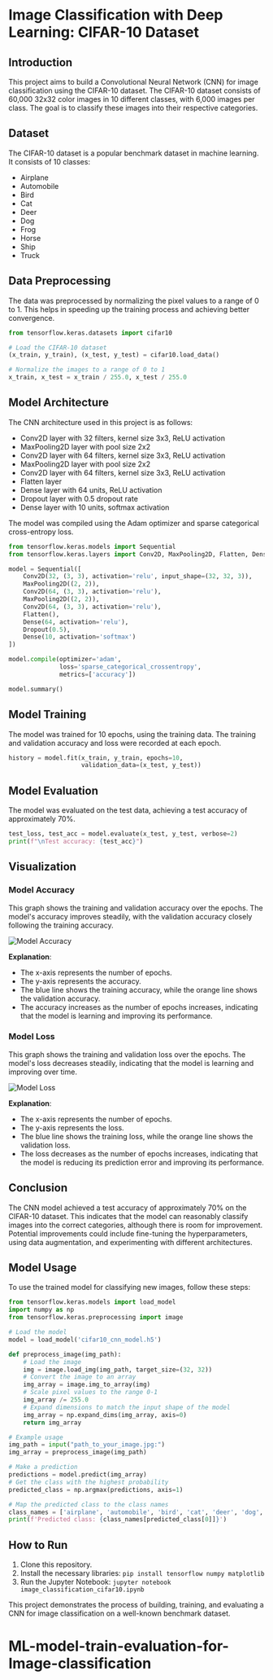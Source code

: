 
# Image Classification with Deep Learning: CIFAR-10 Dataset

## Introduction
This project aims to build a Convolutional Neural Network (CNN) for image classification using the CIFAR-10 dataset. The CIFAR-10 dataset consists of 60,000 32x32 color images in 10 different classes, with 6,000 images per class. The goal is to classify these images into their respective categories.

## Dataset
The CIFAR-10 dataset is a popular benchmark dataset in machine learning. It consists of 10 classes:
- Airplane
- Automobile
- Bird
- Cat
- Deer
- Dog
- Frog
- Horse
- Ship
- Truck

## Data Preprocessing
The data was preprocessed by normalizing the pixel values to a range of 0 to 1. This helps in speeding up the training process and achieving better convergence.

```python
from tensorflow.keras.datasets import cifar10

# Load the CIFAR-10 dataset
(x_train, y_train), (x_test, y_test) = cifar10.load_data()

# Normalize the images to a range of 0 to 1
x_train, x_test = x_train / 255.0, x_test / 255.0
```

## Model Architecture
The CNN architecture used in this project is as follows:
- Conv2D layer with 32 filters, kernel size 3x3, ReLU activation
- MaxPooling2D layer with pool size 2x2
- Conv2D layer with 64 filters, kernel size 3x3, ReLU activation
- MaxPooling2D layer with pool size 2x2
- Conv2D layer with 64 filters, kernel size 3x3, ReLU activation
- Flatten layer
- Dense layer with 64 units, ReLU activation
- Dropout layer with 0.5 dropout rate
- Dense layer with 10 units, softmax activation

The model was compiled using the Adam optimizer and sparse categorical cross-entropy loss.

```python
from tensorflow.keras.models import Sequential
from tensorflow.keras.layers import Conv2D, MaxPooling2D, Flatten, Dense, Dropout

model = Sequential([
    Conv2D(32, (3, 3), activation='relu', input_shape=(32, 32, 3)),
    MaxPooling2D((2, 2)),
    Conv2D(64, (3, 3), activation='relu'),
    MaxPooling2D((2, 2)),
    Conv2D(64, (3, 3), activation='relu'),
    Flatten(),
    Dense(64, activation='relu'),
    Dropout(0.5),
    Dense(10, activation='softmax')
])

model.compile(optimizer='adam',
              loss='sparse_categorical_crossentropy',
              metrics=['accuracy'])

model.summary()
```

## Model Training
The model was trained for 10 epochs, using the training data. The training and validation accuracy and loss were recorded at each epoch.

```python
history = model.fit(x_train, y_train, epochs=10,
                    validation_data=(x_test, y_test))
```

## Model Evaluation
The model was evaluated on the test data, achieving a test accuracy of approximately 70%.

```python
test_loss, test_acc = model.evaluate(x_test, y_test, verbose=2)
print(f"\nTest accuracy: {test_acc}")
```

## Visualization

### Model Accuracy
This graph shows the training and validation accuracy over the epochs. The model's accuracy improves steadily, with the validation accuracy closely following the training accuracy.

![Model Accuracy](mnt/data/Screenshot%202024-05-25%20at%2016.21.52.png)

**Explanation**:
- The x-axis represents the number of epochs.
- The y-axis represents the accuracy.
- The blue line shows the training accuracy, while the orange line shows the validation accuracy.
- The accuracy increases as the number of epochs increases, indicating that the model is learning and improving its performance.

### Model Loss
This graph shows the training and validation loss over the epochs. The model's loss decreases steadily, indicating that the model is learning and improving over time.

![Model Loss](mnt/data/Screenshot%202024-05-25%20at%2016.22.01.png)

**Explanation**:
- The x-axis represents the number of epochs.
- The y-axis represents the loss.
- The blue line shows the training loss, while the orange line shows the validation loss.
- The loss decreases as the number of epochs increases, indicating that the model is reducing its prediction error and improving its performance.

## Conclusion
The CNN model achieved a test accuracy of approximately 70% on the CIFAR-10 dataset. This indicates that the model can reasonably classify images into the correct categories, although there is room for improvement. Potential improvements could include fine-tuning the hyperparameters, using data augmentation, and experimenting with different architectures.

## Model Usage
To use the trained model for classifying new images, follow these steps:

```python
from tensorflow.keras.models import load_model
import numpy as np
from tensorflow.keras.preprocessing import image

# Load the model
model = load_model('cifar10_cnn_model.h5')

def preprocess_image(img_path):
    # Load the image
    img = image.load_img(img_path, target_size=(32, 32))
    # Convert the image to an array
    img_array = image.img_to_array(img)
    # Scale pixel values to the range 0-1
    img_array /= 255.0
    # Expand dimensions to match the input shape of the model
    img_array = np.expand_dims(img_array, axis=0)
    return img_array

# Example usage
img_path = input("path_to_your_image.jpg:")
img_array = preprocess_image(img_path)

# Make a prediction
predictions = model.predict(img_array)
# Get the class with the highest probability
predicted_class = np.argmax(predictions, axis=1)

# Map the predicted class to the class names
class_names = ['airplane', 'automobile', 'bird', 'cat', 'deer', 'dog', 'frog', 'horse', 'ship', 'truck']
print(f'Predicted class: {class_names[predicted_class[0]]}')
```

## How to Run
1. Clone this repository.
2. Install the necessary libraries: `pip install tensorflow numpy matplotlib`
3. Run the Jupyter Notebook: `jupyter notebook image_classification_cifar10.ipynb`

This project demonstrates the process of building, training, and evaluating a CNN for image classification on a well-known benchmark dataset.
# ML-model-train-evaluation-for-Image-classification
